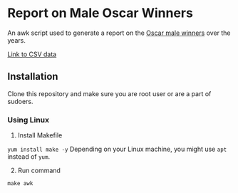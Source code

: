 # Report on Male Oscar Winners

An awk script used to generate a report on the [Oscar male winners](https://people.sc.fsu.edu/~jburkardt/data/csv/oscar_age_male.csv) over the years. 

[Link to CSV data](https://people.sc.fsu.edu/~jburkardt/data/csv/oscar_age_male.csv)

## Installation

Clone this repository and make sure you are root user or are a part of sudoers.
### Using Linux 

1. Install Makefile

```yum install make -y```
Depending on your Linux machine, you might use `apt` instead of `yum`.

2. Run command

```make awk```
